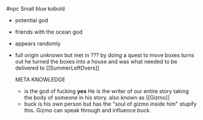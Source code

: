 #npc
Small blue kobold 
- potential god
- friends with the ocean god
- appears randomly
- full origin unknown but met in ??? by doing a quest to move boxes turns out he turned the boxes into a house and was what needed to be delivered to [[SummerLeftOvers]]
  
  
  META KNOWLEDGE
  - is the god of fucking **yes**  He is the writer of our entire story taking the body of someone in his story. also known as [[Gizmo]]
   -  buck is his own person but has the "soul of gizmo inside him"
stupify this. Gizmo can speak through and influence buck.